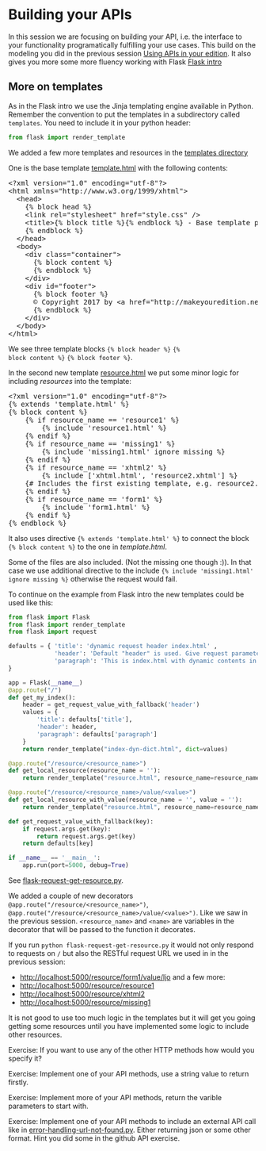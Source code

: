 # Building your APIs
In this session we are focusing on building your API, i.e. the interface to your functionality programatically fulfilling your use cases. This build on the modeling you did in the previous session [Using APIs in your edition](using_apis_edition.md). It also gives you more some more fluency working with Flask [Flask intro](flask_micro_framework.md)


## More on templates
As in the Flask intro we use the Jinja templating engine available in Python. Remember the convention to put the templates in a subdirectory called `templates`.
You need to include it in your python header:
```python
from flask import render_template
```

We added a few more templates and resources in the [templates directory](templates/)

One is the base template [template.html](templates/template.html) with the following contents:

<pre>
&lt;?xml version="1.0" encoding="utf-8"?&gt;
&lt;html xmlns="http://www.w3.org/1999/xhtml"&gt;
  &lt;head&gt;
    {% block head %}
    &lt;link rel="stylesheet" href="style.css" /&gt;
    &lt;title&gt;{% block title %}{% endblock %} - Base template page&lt;/title&gt;
    {% endblock %}
  &lt;/head&gt;
  &lt;body&gt;
    &lt;div class="container"&gt;
      {% block content %}
      {% endblock %}
    &lt;/div&gt;
    &lt;div id="footer"&gt;
      {% block footer %}
      &copy; Copyright 2017 by &lt;a href="http://makeyouredition.net/"&gt;Make your edition&lt;/a&gt;.
      {% endblock %}
    &lt;/div&gt;
  &lt;/body&gt;
&lt;/html&gt;
</pre>

We see three template blocks <code>{% block header %}</code> <code>{% block content %}</code> <code>{% block footer %}</code>.

In the second new template [resource.html](templates/resource.html) we put some minor logic for including _resources_ into the template: 

<pre>
&lt;?xml version="1.0" encoding="utf-8"?&gt;
{% extends 'template.html' %}
{% block content %}
    {% if resource_name == 'resource1' %}
        {% include 'resource1.html' %}
    {% endif %}
    {% if resource_name == 'missing1' %}
        {% include 'missing1.html' ignore missing %}
    {% endif %}
    {% if resource_name == 'xhtml2' %}
        {% include ['xhtml.html', 'resource2.xhtml'] %}
	{# Includes the first existing template, e.g. resource2.xhtml #}
    {% endif %}
    {% if resource_name == 'form1' %}
        {% include 'form1.html' %}
    {% endif %}
{% endblock %}
</pre>

It also uses directive `{% extends 'template.html' %}` to connect the block `{% block content %}` to the one in _template.html_.

Some of the files are also included. (Not the missing one though :)). In that case we use additional directive to the include `{% include 'missing1.html' ignore missing %}` otherwise the request would fail.

To continue on the example from Flask intro the new templates could be used like this:

```python
from flask import Flask
from flask import render_template
from flask import request

defaults = { 'title': 'dynamic request header index.html' ,
             'header': 'Default "header" is used. Give request parameter header with a value to change it.',
             'paragraph': 'This is index.html with dynamic contents in response to a request for / (ROOT) in flask-request.py'
}

app = Flask(__name__)
@app.route("/")
def get_my_index():
    header = get_request_value_with_fallback('header')
    values = {
        'title': defaults['title'],
        'header': header,
        'paragraph': defaults['paragraph'] 
    }
    return render_template("index-dyn-dict.html", dict=values)

@app.route("/resource/<resource_name>")
def get_local_resource(resource_name = ''):
    return render_template("resource.html", resource_name=resource_name)

@app.route("/resource/<resource_name>/value/<value>")
def get_local_resource_with_value(resource_name = '', value = ''):
    return render_template("resource.html", resource_name=resource_name, value=value)

def get_request_value_with_fallback(key):
    if request.args.get(key):
        return request.args.get(key)
    return defaults[key]

if __name__ == '__main__':
    app.run(port=5000, debug=True)
``` 

See [flask-request-get-resource.py](flask-request-get-resource.py).

We added a couple of new decorators `@app.route("/resource/<resource_name>")`, `@app.route("/resource/<resource_name>/value/<value>")`. Like we saw in the previous session. `<resource_name>` and `<name>` are variables in the decorator that will be passed to the function it decorates.

If you run `python flask-request-get-resource.py` it would not only respond to requests on `/` but also the RESTful request URL we used in in the previous session:

* <http://localhost:5000/resource/form1/value/ljo>
and a few more: 
* <http://localhost:5000/resource/resource1>
* <http://localhost:5000/resource/xhtml2>
* <http://localhost:5000/resource/missing1>

It is not good to use too much logic in the templates but it will get you going getting some resources until you have implemented some logic to include other resources.

Exercise: If you want to use any of the other HTTP methods how would you specify it?

Exercise: Implement one of your API methods, use a string value to return firstly.

Exercise: Implement more of your API methods, return the varible parameters to start with.

 
Exercise: Implement one of your API methods to include an external API call like in [error-handling-url-not-found.py](error-handling-url-not-found.py). Either returning json or some other format. Hint you did some in the github API exercise.
